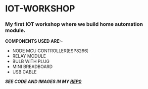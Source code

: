 # IOT-WORKSHOP
### My first IOT workshop where we build home automation module.

**COMPONENTS USED ARE:-**
- NODE MCU CONTROLLER(ESP8266)
- RELAY MODULE
- BULB WITH PLUG
- MINI BREADBOARD
- USB CABLE


***SEE CODE AND IMAGES IN MY [REP0](https://github.com/dharanidhar-uzrnqn/IOT-WORKSHOP)***
